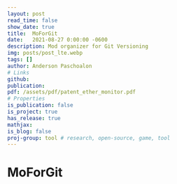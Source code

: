 ```yaml
---
layout: post
read_time: false
show_date: true
title:  MoForGit
date:   2021-08-27 0:00:00 -0600
description: Mod organizer for Git Versioning
img: posts/post_lte.webp
tags: []
author: Anderson Paschoalon
# Links
github: 
publication: 
pdf: /assets/pdf/patent_ether_monitor.pdf
# Properties
is_publication: false
is_project: true
has_release: true
mathjax: 
is_blog: false
proj-group: tool # research, open-source, game, tool 
---
```


# MoForGit